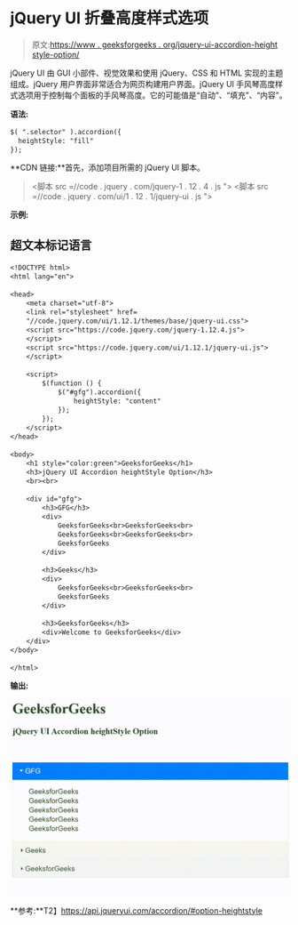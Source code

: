 # jQuery UI 折叠高度样式选项

> 原文:[https://www . geeksforgeeks . org/jquery-ui-accordion-height style-option/](https://www.geeksforgeeks.org/jquery-ui-accordion-heightstyle-option/)

jQuery UI 由 GUI 小部件、视觉效果和使用 jQuery、CSS 和 HTML 实现的主题组成。jQuery 用户界面非常适合为网页构建用户界面。jQuery UI 手风琴高度样式选项用于控制每个面板的手风琴高度。它的可能值是“自动”、“填充”、“内容”。

**语法:**

```
$( ".selector" ).accordion({
  heightStyle: "fill"
});
```

**CDN 链接:**首先，添加项目所需的 jQuery UI 脚本。

> <link rel="”stylesheet”" href="”//code.jquery.com/ui/1.12.1/themes/smoothness/jquery-ui.css”">
> <脚本 src =//code . jquery . com/jquery-1 . 12 . 4 . js "></脚本>
> <脚本 src =//code . jquery . com/ui/1 . 12 . 1/jquery-ui . js "></脚本>

**示例:**

## 超文本标记语言

```
<!DOCTYPE html>
<html lang="en">

<head>
    <meta charset="utf-8">
    <link rel="stylesheet" href=
    "//code.jquery.com/ui/1.12.1/themes/base/jquery-ui.css">
    <script src="https://code.jquery.com/jquery-1.12.4.js">
    </script>
    <script src="https://code.jquery.com/ui/1.12.1/jquery-ui.js">
    </script>

    <script>
        $(function () {
            $("#gfg").accordion({
                heightStyle: "content"
            });
        });
    </script>
</head>

<body>
    <h1 style="color:green">GeeksforGeeks</h1>
    <h3>jQuery UI Accordion heightStyle Option</h3>
    <br><br>

    <div id="gfg">
        <h3>GFG</h3>
        <div>
            GeeksforGeeks<br>GeeksforGeeks<br>
            GeeksforGeeks<br>GeeksforGeeks<br>
            GeeksforGeeks
        </div>

        <h3>Geeks</h3>
        <div>
            GeeksforGeeks<br>GeeksforGeeks<br>
            GeeksforGeeks
        </div>

        <h3>GeeksforGeeks</h3>
        <div>Welcome to GeeksforGeeks</div>
    </div>
</body>

</html>
```

**输出:**

![](img/9243baac4856ffb0d6414fe9f91124fc.png)

**参考:**T2】https://api.jqueryui.com/accordion/#option-heightstyle